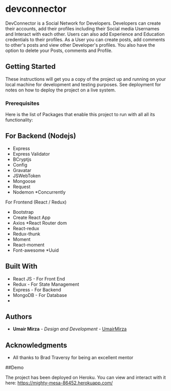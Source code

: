 # devconnector
DevConnector is a Social Network for Developers. Developers can create their accounts, add their profiles including their Social media Usernames and Interact with each other.
Users can also add Experience and Education credentials to their profiles. 
As a User you can create posts, add comments to other's posts and view other Developer's profiles.
You also have the option to delete your Posts, comments and Profile.

## Getting Started

These instructions will get you a copy of the project up and running on your local machine for development and testing purposes. See deployment for notes on how to deploy the project on a live system.

### Prerequisites

Here is the list of Packages that enable this project to run with all all its functionality:

For Backend (Nodejs)
--------------------------------------------
* Express
* Express Validator
* BCryptjs
* Config
* Gravatar
* JSWebToken
* Mongoose
* Request
* Nodemon
*Concurrently

For Frontend (React / Redux)
* Bootstrap
* Create React App
* Axios
*React Router dom
* React-redux
* Redux-thunk
* Moment
* React-moment
* Font-awesome
*Uuid

## Built With

* React JS - For Front End
* Redux - For State Management
* Express - For Backend
* MongoDB - For Database
*

## Authors

* **Umair Mirza** - *Design and Development* - [UmairMirza](https://github.com/umair-mirza)

## Acknowledgments

* All thanks to Brad Traversy for being an excellent mentor

##Demo

The project has been deployed on Heroku. You can view and interact with it here: https://mighty-mesa-86452.herokuapp.com/

